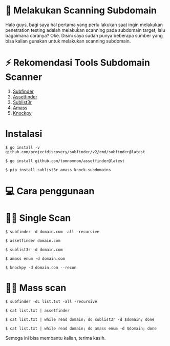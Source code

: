 # 🚀 Melakukan Scanning Subdomain
Halo guys, bagi saya hal pertama yang perlu lakukan saat ingin melakukan penetration testing adalah melakukan scanning pada subdomain target, lalu bagaimana caranya? Oke. Disini saya sudah punya beberapa sumber yang bisa kalian gunakan untuk melakukan scanning subdomain.

# ⚡ Rekomendasi Tools Subdomain Scanner
1. <a href="https://github.com/projectdiscovery/subfinder">Subfinder</a>
2. <a href="https://github.com/tomnomnom/assetfinder">Assetfinder</a>
3. <a href="https://github.com/aboul3la/Sublist3r">Sublist3r</a>
4. <a href="https://github.com/owasp-amass/amass">Amass</a>
5. <a href="https://github.com/guelfoweb/knock">Knockpy</a>

# Instalasi
```
$ go install -v github.com/projectdiscovery/subfinder/v2/cmd/subfinder@latest

$ go install github.com/tomnomnom/assetfinder@latest

$ pip install sublist3r amass knock-subdomains
```

# 💻 Cara penggunaan 
# 👨‍💻 Single Scan
```
$ subfinder -d domain.com -all -recursive

$ assetfinder domain.com

$ sublist3r -d domain.com

$ amass enum -d domain.com

$ knockpy -d domain.com --recon
```

# 👨‍💻 Mass scan
```
$ subfinder -dL list.txt -all -recursive

$ cat list.txt | assetfinder

$ cat list.txt | while read domain; do sublist3r -d $domain; done

$ cat list.txt | while read domain; do amass enum -d $domain; done
```

Semoga ini bisa membantu kalian, terima kasih.
